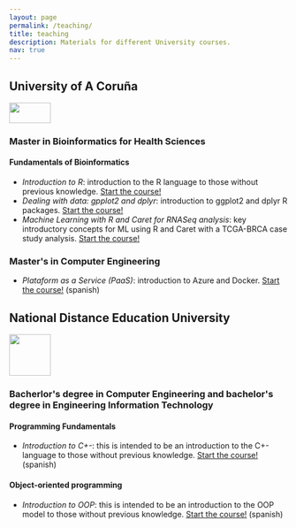 ```yaml
---
layout: page
permalink: /teaching/
title: teaching
description: Materials for different University courses.
nav: true
---
```


## University of A Coruña

<p><img src="{{ site.baseurl }}/assets/img/udc.png" width="75px" height="37px"></p>

### Master in Bioinformatics for Health Sciences

#### Fundamentals of Bioinformatics

* _Introduction to R_: introduction to the R language to those without previous knowledge. [Start the course!](https://cafernandezlo.github.io/es_fic_mubics_intro_r/)
* _Dealing with data: gpplot2 and dplyr_: introduction to ggplot2 and dplyr R packages. [Start the course!](https://cafernandezlo.github.io/es_fic_mubics_ggplot_dplyr/)
* _Machine Learning with R and Caret for RNASeq analysis_: key introductory concepts for ML using R and Caret with a TCGA-BRCA case study analysis. [Start the course!](https://cafernandezlo.github.io/es_fic_mubics_caret/)

### Master's in Computer Engineering

* _Plataform as a Service (PaaS)_: introduction to Azure and Docker. [Start the course!](https://cafernandezlo.github.io/es_fic_muei_ics/) (spanish)


## National Distance Education University

<p><img src="{{ site.baseurl }}/assets/img/uned.jpg" width="75px" height="75px"></p>


### Bacherlor's degree in Computer Engineering and bachelor's degree in Engineering Information Technology

#### Programming Fundamentals

* _Introduction to C+-_: this is intended to be an introduction to the C+- language to those without previous knowledge. [Start the course!](https://github.com/cafernandezlo/es_uned_fp) (spanish)

#### Object-oriented programming

* _Introduction to OOP_: this is intended to be an introduction to the OOP model to those without previous knowledge. [Start the course!](https://github.com/cafernandezlo/es_uned_poo) (spanish)
